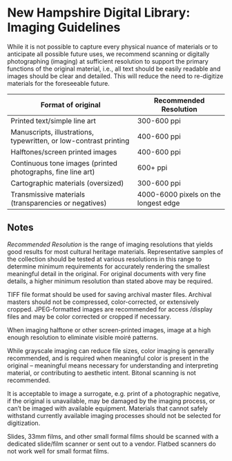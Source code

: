 # New Hampshire Digital Library: Imaging Guidelines

While it is not possible to capture every physical nuance of materials or to anticipate all possible future uses, we recommend scanning or digitally photographing (imaging) at sufficient resolution to support the primary functions of the original material, i.e., all text should be easily readable and images should be clear and detailed. This will reduce the need to re-digitize materials for the foreseeable future.

|Format of original| Recommended Resolution|
|------------------|-----------------------|
|Printed text/simple line art| 300-600 ppi|
|Manuscripts, illustrations, typewritten, or low-contrast printing| 400-600 ppi|
|Halftones/screen printed images| 400-600 ppi|
|Continuous tone images (printed photographs, fine line art)| 600+ ppi|
|Cartographic materials (oversized)| 300-600 ppi|
|Transmissive materials (transparencies or negatives)| 4000-6000 pixels on the longest edge|

## Notes
*Recommended Resolution* is the range of imaging resolutions that yields good results for most cultural heritage materials. Representative samples of the collection should be tested at various resolutions in this range to determine minimum requirements for accurately rendering the smallest meaningful detail in the original. For original documents with very fine details, a higher minimum resolution than stated above may be required.

TIFF file format should be used for saving archival master files. Archival masters should not be compressed, color-corrected, or extensively cropped. JPEG-formatted images are recommended for access /display files and may be color corrected or cropped if necessary. 

When imaging halftone or other screen-printed images, image at a high enough resolution to eliminate visible moiré patterns.

While grayscale imaging can reduce file sizes, color imaging is generally recommended, and is required when meaningful color is present in the original – meaningful means necessary for understanding and interpreting material, or contributing to aesthetic intent. Bitonal scanning is not recommended.

It is acceptable to image a surrogate, e.g. print of a photographic negative, if the original is unavailable, may be damaged by the imaging process, or can’t be imaged with available equipment. Materials that cannot safely withstand currently available imaging processes should not be selected for digitization.  

Slides, 33mm films, and other small formal films should be scanned with a dedicated slide/film scanner or sent out to a vendor. Flatbed scanners do not work well for small format films.
